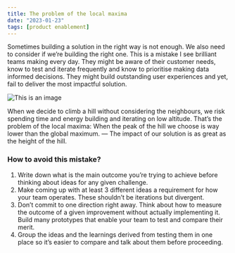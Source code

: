 ```yaml
---
title: The problem of the local maxima
date: "2023-01-23"
tags: [product enablement]
---
```


Sometimes building a solution in the right way is not enough. We also need to consider if we’re building the right one. This is a mistake I see brilliant teams making every day. They might be aware of their customer needs, know to test and iterate frequently and know to prioritise making data informed decisions. They might build outstanding user experiences and yet, fail to deliver the most impactful solution.

![This is an image](https://i.imgur.com/ML0tcYz.jpg)

When we decide to climb a hill without considering the neighbours, we risk spending time and energy building and iterating on low altitude. That’s the problem of the local maxima: When the peak of the hill we choose is way lower than the global maximum. — The impact of our solution is as great as the height of the hill. 

### How to avoid this mistake?
1. Write down what is the main outcome you’re trying to achieve before thinking about ideas for any given challenge. 
2. Make coming up with at least 3 different ideas a requirement for how your team operates. These shouldn’t be iterations but divergent.
3. Don’t commit to one direction right away. Think about how to measure the outcome of a given improvement without actually implementing it. Build many prototypes that enable your team to test and compare their merit.
4. Group the ideas and the learnings derived from testing them in one place so it’s easier to compare and talk about them before proceeding.
